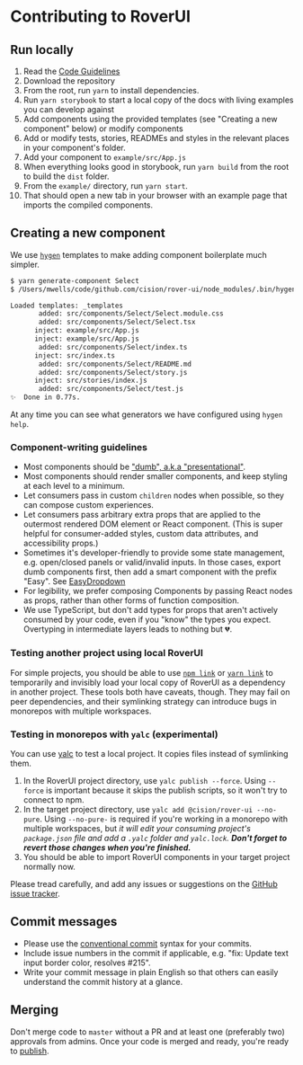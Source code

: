 # Contributing to RoverUI

## Run locally

1. Read the [Code Guidelines](./CODE_GUIDELINES.md)
2. Download the repository
3. From the root, run `yarn` to install dependencies.
4. Run `yarn storybook` to start a local copy of the docs with living examples you can develop against
5. Add components using the provided templates (see "Creating a new component" below) or modify components
6. Add or modify tests, stories, READMEs and styles in the relevant places in your component's folder.
7. Add your component to `example/src/App.js`
8. When everything looks good in storybook, run `yarn build` from the root to build the `dist` folder.
9. From the `example/` directory, run `yarn start`.
10. That should open a new tab in your browser with an example page that imports the compiled components.

## Creating a new component

We use [`hygen`](http://www.hygen.io/) templates to make adding component boilerplate much simpler.

```sh
$ yarn generate-component Select
$ /Users/mwells/code/github.com/cision/rover-ui/node_modules/.bin/hygen component new Select

Loaded templates: _templates
       added: src/components/Select/Select.module.css
       added: src/components/Select/Select.tsx
      inject: example/src/App.js
      inject: example/src/App.js
       added: src/components/Select/index.ts
      inject: src/index.ts
       added: src/components/Select/README.md
       added: src/components/Select/story.js
      inject: src/stories/index.js
       added: src/components/Select/test.js
✨  Done in 0.77s.
```

At any time you can see what generators we have configured using `hygen help`.

### Component-writing guidelines

- Most components should be ["dumb", a.k.a "presentational"](https://www.digitalocean.com/community/tutorials/react-smart-dumb-components#:~:text=What%20Makes%20a%20Component%20Smart,focus%20solely%20on%20the%20UI.).
- Most components should render smaller components, and keep styling at each level to a minimum.
- Let consumers pass in custom `children` nodes when possible, so they can compose custom experiences.
- Let consumers pass arbitrary extra props that are applied to the outermost rendered DOM element or React component. (This is super helpful for consumer-added styles, custom data attributes, and accessibility props.)
- Sometimes it's developer-friendly to provide some state management, e.g. open/closed panels or valid/invalid inputs. In those cases, export dumb components first, then add a smart component with the prefix "Easy". See [EasyDropdown](https://github.com/cision/rover-ui/blob/master/src/components/EasyDropdown/EasyDropdown.tsx)
- For legibility, we prefer composing Components by passing React nodes as props, rather than other forms of function composition.
- We use TypeScript, but don't add types for props that aren't actively consumed by your code, even if you "know" the types you expect. Overtyping in intermediate layers leads to nothing but 💔.

### Testing another project using local RoverUI

For simple projects, you should be able to use [`npm link`](https://docs.npmjs.com/cli/link.html) or [`yarn link`](https://yarnpkg.com/lang/en/docs/cli/link/) to temporarily and invisibly load your local copy of RoverUI as a dependency in another project. These tools both have caveats, though. They may fail on peer dependencies, and their symlinking strategy can introduce bugs in monorepos with multiple workspaces.

### Testing in monorepos with `yalc` (experimental)

You can use [yalc](https://github.com/whitecolor/yalc) to test a local project. It copies files instead of symlinking them.

1. In the RoverUI project directory, use `yalc publish --force`. Using `--force` is important because it skips the publish scripts, so it won't try to connect to npm.
2. In the target project directory, use `yalc add @cision/rover-ui --no-pure`. Using `--no-pure-` is required if you're working in a monorepo with multiple workspaces, but _it will edit your consuming project's `package.json` file and add a `.yalc` folder and `yalc.lock`. **Don't forget to revert those changes when you're finished.**_
3. You should be able to import RoverUI components in your target project normally now.

Please tread carefully, and add any issues or suggestions on the [GitHub issue tracker](https://github.com/cision/rover-ui/issues).

## Commit messages

- Please use the [conventional commit](https://www.conventionalcommits.org/en/v1.0.0-beta.4/) syntax for your commits.
- Include issue numbers in the commit if applicable, e.g. "fix: Update text input border color, resolves #215".
- Write your commit message in plain English so that others can easily understand the commit history at a glance.

## Merging

Don't merge code to `master` without a PR and at least one (preferably two) approvals from admins. Once your code is merged and ready, you're ready to [publish](PUBLISHING.md).
